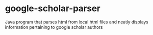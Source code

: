 # google-scholar-parser
Java program that parses html from local html files and neatly displays information pertaining to google scholar authors
